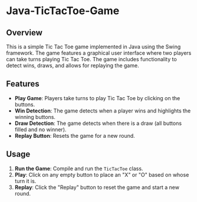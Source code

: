 # Java-TicTacToe-Game
## Overview
This is a simple Tic Tac Toe game implemented in Java using the Swing framework. The game features a graphical user interface where two players can take turns playing Tic Tac Toe. The game includes functionality to detect wins, draws, and allows for replaying the game.

## Features
- **Play Game**: Players take turns to play Tic Tac Toe by clicking on the buttons.
- **Win Detection**: The game detects when a player wins and highlights the winning buttons.
- **Draw Detection**: The game detects when there is a draw (all buttons filled and no winner).
- **Replay Button**: Resets the game for a new round.

## Usage
1. **Run the Game**: Compile and run the `TicTacToe` class.
2. **Play**: Click on any empty button to place an "X" or "O" based on whose turn it is.
3. **Replay**: Click the "Replay" button to reset the game and start a new round.
